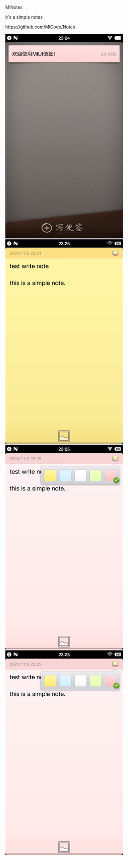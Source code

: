 MiNotes

it's a simple notes

https://github.com/MiCode/Notes

<img src="/imgs/1.png" width="375" height="650" />
<img src="/imgs/2.png" width="375" height="650" />
<img src="/imgs/3.png" width="375" height="650" />
<img src="/imgs/3.png" width="375" height="650" />